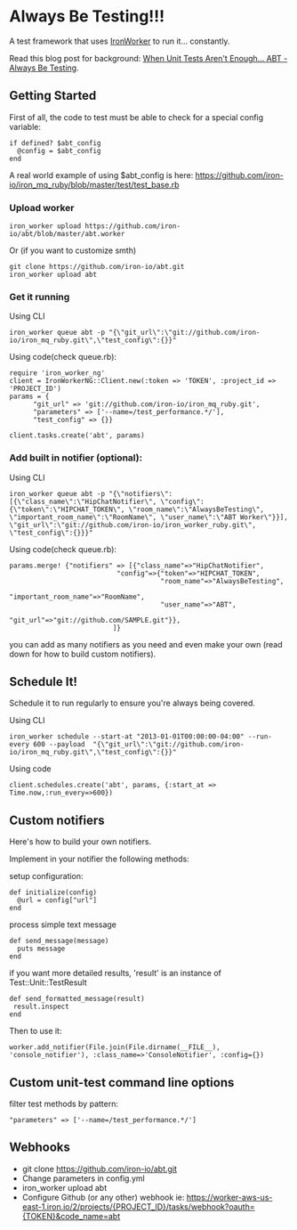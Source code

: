 # Always Be Testing!!!

A test framework that uses [IronWorker](http://www.iron.io) to run it... constantly.

Read this blog post for background: [When Unit Tests Aren't Enough... ABT - Always Be Testing](http://blog.iron.io/2012/02/when-unit-tests-arent-enough-abt-always.html).

## Getting Started

First of all, the code to test must be able to check for a special config variable:

    if defined? $abt_config
      @config = $abt_config
    end
A real world example of using $abt_config is here: https://github.com/iron-io/iron_mq_ruby/blob/master/test/test_base.rb

### Upload worker

    iron_worker upload https://github.com/iron-io/abt/blob/master/abt.worker
   Or (if you want to customize smth)

    git clone https://github.com/iron-io/abt.git
    iron_worker upload abt
### Get it running
  Using CLI

    iron_worker queue abt -p "{\"git_url\":\"git://github.com/iron-io/iron_mq_ruby.git\",\"test_config\":{}}"

  Using code(check queue.rb):

    require 'iron_worker_ng'
    client = IronWorkerNG::Client.new(:token => 'TOKEN', :project_id => 'PROJECT_ID')
    params = {
          "git_url" => 'git://github.com/iron-io/iron_mq_ruby.git',
          "parameters" => ['--name=/test_performance.*/'],
          "test_config" => {}}

    client.tasks.create('abt', params)

### Add built in notifier (optional):

  Using CLI

    iron_worker queue abt -p "{\"notifiers\":[{\"class_name\":\"HipChatNotifier\", \"config\":{\"token\":\"HIPCHAT_TOKEN\", \"room_name\":\"AlwaysBeTesting\", \"important_room_name\":\"RoomName\", \"user_name\":\"ABT Worker\"}}], \"git_url\":\"git://github.com/iron-io/iron_worker_ruby.git\", \"test_config\":{}}}"

Using code(check queue.rb):

    params.merge! {"notifiers" => [{"class_name"=>"HipChatNotifier",
                               "config"=>{"token"=>"HIPCHAT_TOKEN",
                                          "room_name"=>"AlwaysBeTesting",
                                          "important_room_name"=>"RoomName",
                                          "user_name"=>"ABT",
                                          "git_url"=>"git://github.com/SAMPLE.git"}},
                              ]}

you can add as many notifiers as you need and even make your own (read down for how to build custom notifiers).


## Schedule It!

Schedule it to run regularly to ensure you're always being covered.

Using CLI

    iron_worker schedule --start-at "2013-01-01T00:00:00-04:00" --run-every 600 --payload  "{\"git_url\":\"git://github.com/iron-io/iron_mq_ruby.git\",\"test_config\":{}}"

Using code

    client.schedules.create('abt', params, {:start_at => Time.now,:run_every=>600})

## Custom notifiers

Here's how to build your own notifiers.

Implement in your notifier the following methods:

setup configuration:

    def initialize(config)
      @url = config["url"]
    end

process simple text message

    def send_message(message)
      puts message
    end

if you want more detailed results, 'result' is an instance of Test::Unit::TestResult

    def send_formatted_message(result)
     result.inspect
    end

Then to use it:

    worker.add_notifier(File.join(File.dirname(__FILE__), 'console_notifier'), :class_name=>'ConsoleNotifier', :config={})

## Custom unit-test command line options

filter test methods by pattern:

    "parameters" => ['--name=/test_performance.*/']

## Webhooks

* git clone https://github.com/iron-io/abt.git
* Change parameters in config.yml
* iron_worker upload abt
* Configure Github (or any other) webhook ie: https://worker-aws-us-east-1.iron.io/2/projects/{PROJECT_ID}/tasks/webhook?oauth={TOKEN}&code_name=abt

